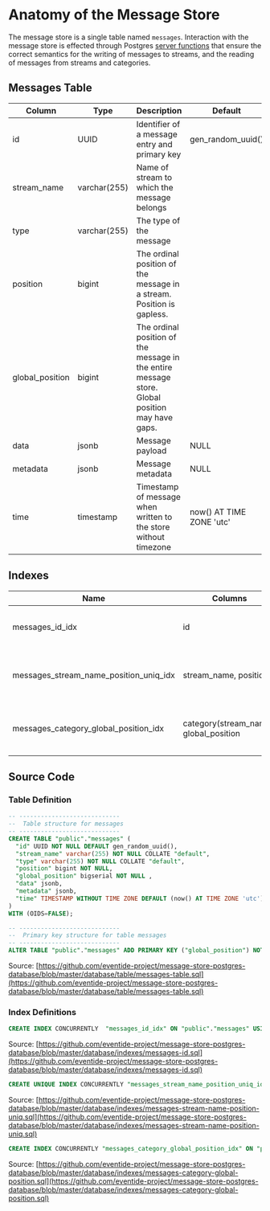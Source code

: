 # Anatomy of the Message Store

The message store is a single table named `messages`. Interaction with the message store is effected through Postgres [server functions](./interface.md) that ensure the correct semantics for the writing of messages to streams, and the reading of messages from streams and categories.

## Messages Table

| Column | Type | Description | Default | Nullable |
| --- | --- | --- | --- | --- |
| id | UUID | Identifier of a message entry and primary key | gen_random_uuid() | No |
| stream_name | varchar(255) | Name of stream to which the message belongs | | No |
| type | varchar(255) | The type of the message | | No |
| position | bigint | The ordinal position of the message in a stream. Position is gapless. | | No |
| global_position | bigint | The ordinal position of the message in the entire message store. Global position may have gaps. | | No |
| data | jsonb | Message payload | NULL | Yes |
| metadata | jsonb | Message metadata | NULL | Yes |
| time | timestamp | Timestamp of message when written to the store without timezone | now() AT TIME ZONE 'utc' | No |

## Indexes

| Name | Columns | Unique | Note |
| --- | --- | --- | --- |
| messages_id_idx | id | No | Uniqueness is enforced as primary key |
| messages_stream_name_position_uniq_idx| stream_name, position | Yes | Ensures uniqueness of position number in a stream |
| messages_category_global_position_idx | category(stream_name), global_position | No | Used when retrieving by category name |

## Source Code

### Table Definition

``` sql
-- ----------------------------
--  Table structure for messages
-- ----------------------------
CREATE TABLE "public"."messages" (
  "id" UUID NOT NULL DEFAULT gen_random_uuid(),
  "stream_name" varchar(255) NOT NULL COLLATE "default",
  "type" varchar(255) NOT NULL COLLATE "default",
  "position" bigint NOT NULL,
  "global_position" bigserial NOT NULL ,
  "data" jsonb,
  "metadata" jsonb,
  "time" TIMESTAMP WITHOUT TIME ZONE DEFAULT (now() AT TIME ZONE 'utc') NOT NULL
)
WITH (OIDS=FALSE);

-- ----------------------------
--  Primary key structure for table messages
-- ----------------------------
ALTER TABLE "public"."messages" ADD PRIMARY KEY ("global_position") NOT DEFERRABLE INITIALLY IMMEDIATE;
```

Source: [https://github.com/eventide-project/message-store-postgres-database/blob/master/database/table/messages-table.sql](https://github.com/eventide-project/message-store-postgres-database/blob/master/database/table/messages-table.sql)

### Index Definitions

``` sql
CREATE INDEX CONCURRENTLY  "messages_id_idx" ON "public"."messages" USING btree(id ASC NULLS LAST);
```

Source: [https://github.com/eventide-project/message-store-postgres-database/blob/master/database/indexes/messages-id.sql](https://github.com/eventide-project/message-store-postgres-database/blob/master/database/indexes/messages-id.sql)

``` sql
CREATE UNIQUE INDEX CONCURRENTLY "messages_stream_name_position_uniq_idx" ON "public"."messages" USING btree(stream_name COLLATE "default" "pg_catalog"."text_ops" ASC NULLS LAST, "position" "pg_catalog"."int8_ops" ASC NULLS LAST);
```

Source: [https://github.com/eventide-project/message-store-postgres-database/blob/master/database/indexes/messages-stream-name-position-uniq.sql](https://github.com/eventide-project/message-store-postgres-database/blob/master/database/indexes/messages-stream-name-position-uniq.sql)

``` sql
CREATE INDEX CONCURRENTLY "messages_category_global_position_idx" ON "public"."messages" USING btree(category(stream_name) COLLATE "default" "pg_catalog"."text_ops" ASC NULLS LAST, "global_position" "pg_catalog"."int8_ops" ASC NULLS LAST);
```

Source: [https://github.com/eventide-project/message-store-postgres-database/blob/master/database/indexes/messages-category-global-position.sql](https://github.com/eventide-project/message-store-postgres-database/blob/master/database/indexes/messages-category-global-position.sql)

